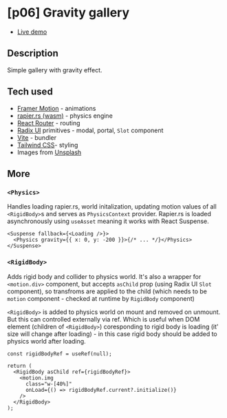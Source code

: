 # [p06] Gravity gallery

- [Live demo](https://.vercel.app/)

## Description

Simple gallery with gravity effect.

## Tech used

- [Framer Motion](https://www.framer.com/motion/) - animations
- [rapier.rs (wasm)](https://rapier.rs/) - physics engine
- [React Router](https://reactrouter.com/en/main) - routing
- [Radix UI](https://www.radix-ui.com/) primitives - modal, portal, `Slot` component
- [Vite](https://vitejs.dev/) - bundler
- [Tailwind CSS](https://tailwindcss.com/)- styling
- Images from [Unsplash](https://unsplash.com/)

## More

### `<Physics>`

Handles loading rapier.rs, world initalization, updating motion values of all `<RigidBody>`s and serves as
`PhysicsContext` provider. Rapier.rs is loaded asynchronously using `useAsset` meaning it works with React Suspense.

```tsx
<Suspense fallback={<Loading />}>
  <Physics gravity={{ x: 0, y: -200 }}>{/* ... */}</Physics>
</Suspense>
```

### `<RigidBody>`

Adds rigid body and collider to physics world. It's also a wrapper for `<motion.div>` component, but accepts `asChild` prop (using Radix UI `Slot` component), so transfroms are applied to the child (which needs to be `motion` component - checked at runtime by `RigidBody` component)

`<RigidBody>` is added to physics world on mount and removed on unmount. But this can controlled externally via ref. Which is useful when DOM element (children of `<RigidBody>`) coresponding to rigid body is loading (it' size will change after loading) - in this case rigid body should be added to physics world after loading.

```tsx
const rigidBodyRef = useRef(null);

return (
  <RigidBody asChild ref={rigidBodyRef}>
    <motion.img
      class="w-[40%]"
      onLoad={() => rigidBodyRef.current?.initialize()}
    />
  </RigidBody>
);
```

